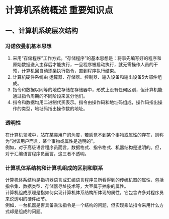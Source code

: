 # 计算机系统概述 重要知识点

## 一、计算机系统层次结构

### 冯诺依曼机基本思想

1. 采用“存储程序”工作方式。“存储程序”的基本思想是：将事先编写好的程序和原始数据送入主存后才能执行，一旦程序被启动执行，就无需操作人员的干预，计算机回自动逐条执行指令，直到程序执行结束。
2. 计算机硬件系统由 运算器、存储器、控制器、输入设备和输出设备5大部件组成。
3. 指令和数据以同等的地位存储在存储器中，形式上没有任何区别，但计算机能通过指令周期的不同阶段来区分他们。
4. 指令和数据均用二进制代买表示。指令由操作码和地址码组成，操作码指出操作的类型，地址码指出操作数的地址。

### 透明性

在计算机领域中，站在某类用户的角度，若感觉不到某个事物或属性的存在，则称为“对该用户而言，某个事物或属性是透明的”。  
例如，对于高级语言程序员而言，数据格式、指令格式、机器结构是透明的。但，对于汇编语言程序员而言，这三者不透明。

### 计算机体系结构和计算机组成的区别和联系

计算机体系结构是指机器语言或汇编语言程序员所看得到的传统机器的属性，包括指令集、数据类型、存储器寻址技术等，大豆属于抽象的属性。  
计算机组成原理是指如何实现计算机体系结构所体现的属性，它包含许多对程序员来说透明的硬件细节。  
例如，一台机器是否具备乘法指令是一个结构的问题，但实现乘法指令采用什么方式却是组成的问题。
